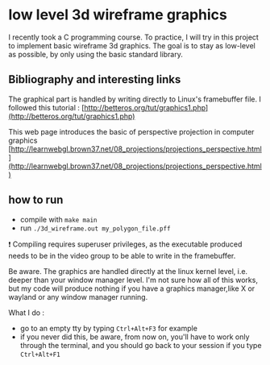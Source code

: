 # low level 3d wireframe graphics

I recently took a C programming course. To practice, I will try in this project to implement basic wireframe 3d graphics. The goal is to stay as low-level as possible, by only using the basic standard library.

## Bibliography and interesting links

The graphical part is handled by writing directly to Linux's framebuffer file. I followed this tutorial : [http://betteros.org/tut/graphics1.php](http://betteros.org/tut/graphics1.php)

This web page introduces the basic of perspective projection in computer graphics [http://learnwebgl.brown37.net/08_projections/projections_perspective.html](http://learnwebgl.brown37.net/08_projections/projections_perspective.html)


## how to run

- compile with `make main`
- run `./3d_wireframe.out my_polygon_file.pff`

❗ Compiling requires superuser privileges, as the executable produced needs to be in the video group to be able 
to write in the framebuffer.

Be aware. The graphics are handled directly at the linux kernel level, i.e. deeper than your window manager level.
I'm not sure how all of this works, but my code will produce nothing if you have a graphics manager,like X or wayland or any
window manager running.

What I do :

- go to an empty tty by typing `Ctrl+Alt+F3` for example
- if you never did this, be aware, from now on, you'll have to work only through the terminal, 
and you should go back to your session if you type `Ctrl+Alt+F1`
